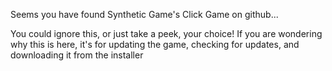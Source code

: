 Seems you have found Synthetic Game's Click Game on github...

You could ignore this, or just take a peek, your choice! If you are wondering why this is here, it's for updating the game, checking for updates, and downloading it from the installer